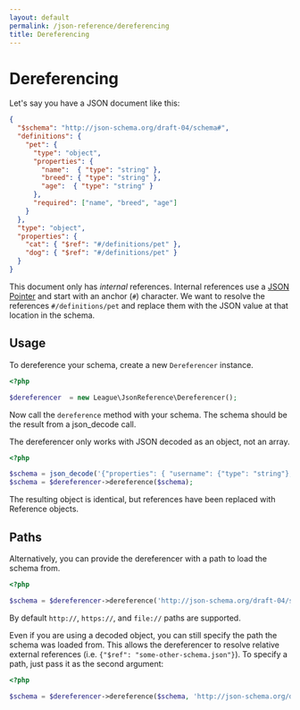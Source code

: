 ```yaml
---
layout: default
permalink: /json-reference/dereferencing
title: Dereferencing
---
```


# Dereferencing

Let's say you have a JSON document like this:

```json
{
  "$schema": "http://json-schema.org/draft-04/schema#",
  "definitions": {
    "pet": {
      "type": "object",
      "properties": {
        "name":  { "type": "string" },
        "breed": { "type": "string" },
        "age":  { "type": "string" }
      },
      "required": ["name", "breed", "age"]
    }
  },
  "type": "object",
  "properties": {
    "cat": { "$ref": "#/definitions/pet" },
    "dog": { "$ref": "#/definitions/pet" }
  }
}
```

This document only has _internal_ references.  Internal references use a [JSON Pointer](https://tools.ietf.org/html/rfc6901) and start with an anchor (`#`) character.  We want to resolve the references `#/definitions/pet` and replace them with the JSON value at that location in the schema.

## Usage

To dereference your schema, create a new `Dereferencer` instance.

```php
<?php

$dereferencer  = new League\JsonReference\Dereferencer();
```

Now call the `dereference` method with your schema.  The schema should be the result from a json_decode call.

<div class="message-warning">
  The dereferencer only works with JSON decoded as an object, not an array.
</div>

```php
<?php

$schema = json_decode('{"properties": { "username": {"type": "string"}, "login": {"$ref": "#/properties/username"} } }');
$schema = $dereferencer->dereference($schema);
```

The resulting object is identical, but references have been replaced with Reference objects.

## Paths

Alternatively, you can provide the dereferencer with a path to load the schema from.

```php
<?php

$schema = $dereferencer->dereference('http://json-schema.org/draft-04/schema#');
```

By default `http://`, `https://`, and `file://` paths are supported.

Even if you are using a decoded object, you can still specify the path the schema was loaded from.  This allows the dereferencer to resolve relative external references (i.e. `{"$ref": "some-other-schema.json"}`).  To specify a path, just pass it as the second argument:

```php
<?php

$schema = $dereferencer->dereference($schema, 'http://json-schema.org/draft-04/schema#');
```
